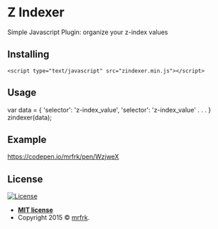 # Z Indexer
Simple Javascript Plugin: organize your z-index values

## Installing
```
<script type="text/javascript" src="zindexer.min.js"></script>
```

## Usage
var data = {
  'selector': 'z-index_value',
  'selector': 'z-index_value'
  .
  .
  .
}
zindexer(data);

## Example
<a href="https://codepen.io/mrfrk/pen/WzjweX" target="_blank">https://codepen.io/mrfrk/pen/WzjweX</a>

## License
[![License](http://img.shields.io/:license-mit-blue.svg?style=flat-square)](http://badges.mit-license.org)

- **[MIT license](http://opensource.org/licenses/mit-license.php)**
- Copyright 2015 © <a href="http://mrfrk.com" target="_blank">mrfrk</a>.
